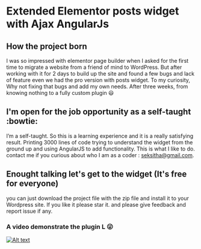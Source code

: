 # Extended Elementor posts widget with Ajax AngularJs
## How the project born
I was so impressed with elementor page builder when I asked for the first time to migrate a website from a friend of mind to WordPress.  But after working with it for 2 days to build up the site and found a few bugs and lack of feature even we had the pro version with posts widget. To my curiosity, Why not fixing that bugs and add my own needs. After three weeks, from knowing nothing to a fully custom plugin :smiley: 

## I'm open for the job opportunity as a self-taught :bowtie:
I’m a self-taught. So this is a learning experience and it is a really satisfying result. Printing 3000 lines of code trying to understand the widget from the ground up and using AngularJS to add functionality. This is what I like to do. 
contact me if you curious about who I am as a coder : seksitha@gmail.com.

## Enought talking let's get to the widget (It's free for everyone)

you can just download the project file with the zip file and install it to your Wordpress site. If you like it please star it. and please give feedback and report issue if any.


### A video demonstrate the plugin L :stuck_out_tongue_winking_eye:

[![Alt text](https://img.youtube.com/vi/VID/0.jpg)](https://www.youtube.com/watch?v=GFzOiX4XlA4&list=LLQlydY78x6PTqUq5LKDPuUg)


